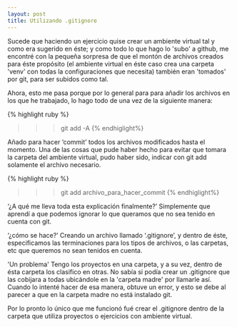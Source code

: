 ```yaml
---
layout: post
title: Utilizando .gitignore
---
```


Sucede que haciendo un ejercicio quise crear un ambiente virtual tal y como era sugerido en éste; y como todo lo que hago lo 'subo' a github, me encontré con la pequeña sorpresa de que el montón de archivos creados para éste propósito (el ambiente virtual en éste caso crea una carpeta 'venv' con todas la configuraciones que necesita) también eran 'tomados' por git, para ser subidos como tal.

Ahora, esto me pasa porque por lo general para para añadir los archivos en los que he trabajado, lo hago todo de una vez de la siguiente manera:

{% highlight ruby %}
>>> git add -A
{% endhiglight%}

Añado para hacer ‘commit’ todos los archivos modificados hasta el momento. Una de las cosas que pude haber hecho para evitar que tomara la carpeta del ambiente virtual, pudo haber sido, indicar con git add solamente el archivo necesario.

{% highlight ruby %}
>>> git add archivo_para_hacer_commit
{% endhiglight%}

‘¿A qué me lleva toda esta explicación finalmente?’
 Simplemente que aprendí a que podemos ignorar lo que queramos que no sea tenido en cuenta con git. 

 ‘¿cómo se hace?’
 Creando un archivo llamado ‘.gitignore’, y dentro de éste, especificamos las terminaciones para los tipos de archivos, o las carpetas, etc que queremos no sean tenidos en cuenta.

'Un problema'
Tengo los proyectos en una carpeta, y a su vez, dentro de ésta carpeta los clasifico en otras. No sabía si podía crear un .gitignore que las cobijara a todas ubicándole en la 'carpeta madre' por llamarle así.  Cuando lo intenté hacer de esa manera, obtuve un error, y esto se debe al parecer a que en la carpeta madre no está instalado git.

Por lo pronto lo único que me funcionó fué crear el .gitignore dentro de la carpeta que utiliza proyectos o ejercicios con ambiente virtual.